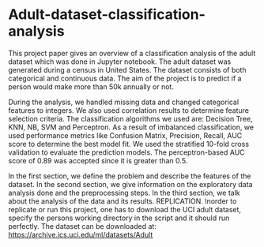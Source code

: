 # Adult-dataset-classification-analysis
This project paper gives an overview of a classification analysis of the adult dataset which was done in Jupyter notebook. The adult dataset was generated during a census in United States. The dataset consists of both categorical and continuous data. The aim of the project is to predict if a person would make more than 50k annually or not.

During the analysis, we handled missing data and changed categorical features to integers. We also used correlation results to determine feature selection criteria. The classification algorithms we used are: Decision Tree, KNN, NB, SVM and Perceptron. As a result of imbalanced classification, we used performance metrics like Confusion Matrix, Precision, Recall, AUC score to determine the best model fit. We used the stratified 10-fold cross validation to evaluate the prediction models. The perceptron-based AUC score of 0.89 was accepted since it is greater than 0.5.

In the first section, we define the problem and describe the features of the dataset. In the second section, we give information on the exploratory data analysis done and the preprocessing steps. In the third section, we talk about the analysis of the data and its results.
REPLICATION.
Inorder to replicate or run this project, one has to download the UCI adult dataset, specify the persons working directory in the script and it should run perfectly. 
The dataset can be downloaded at: https://archive.ics.uci.edu/ml/datasets/Adult
